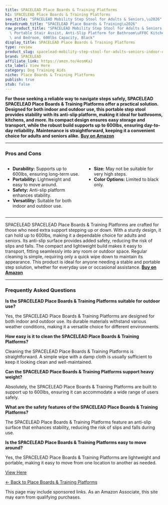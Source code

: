 ```yaml
---
title: SPACELEAD Place Boards & Training Platforms
h1: SPACELEAD Place Boards & Training Platforms
seo_title: "SPACELEAD Mobility Step Stool for Adults & Seniors,\u2026"
breadcrumb_title: "SPACELEAD Place Boards & Training\u2026"
raw_product_title: "SPACELEAD Mobility Step Stool for Adults & Seniors, Indoor/Outdoor\
  \ Portable Stair Assist, Anti-Slip Platform for Bathroom\uFF0C Kitchen, Office,\
  \ and Bedroom, 600lbs Capacity, Black"
display_title: SPACELEAD Place Boards & Training Platforms
type: review
product_slug: spacelead-mobility-step-stool-for-adults-seniors-indoor-outdoor-portabl-3ecf5f81
brand: SPACELEAD
affiliate_link: https://amzn.to/4osmKaJ
cta_label: View Here
category: Dog Training Aids
niche: Place Boards & Training Platforms
publish: true
stub: false
---
```


<div id="intro" class="full-width">
  <p><strong>For those seeking a reliable way to navigate steps safely, SPACELEAD SPACELEAD Place Boards & Training Platforms offer a practical solution. Designed for both indoor and outdoor use, this portable step stool provides stability with its anti-slip platform, making it ideal for bathrooms, kitchens, and more. Its compact design ensures easy storage and transport, while the robust build supports up to 600lbs, ensuring day-to-day reliability. Maintenance is straightforward, keeping it a convenient choice for adults and seniors alike.</strong> <a href="https://amzn.to/4osmKaJ" rel="nofollow sponsored noopener" target="_blank"><strong>Buy on Amazon</strong></a></p>
</div>

<hr />
<h3 id="pros-cons">Pros and Cons</h3>
<div class="pc-grid" style="display:grid;grid-template-columns:1fr 1fr;gap:16px;">
  <ul>
    <li><strong>Durability:</strong> Supports up to 600lbs, ensuring long-term use.</li>
    <li><strong>Portability:</strong> Lightweight and easy to move around.</li>
    <li><strong>Safety:</strong> Anti-slip platform enhances stability.</li>
    <li><strong>Versatility:</strong> Suitable for both indoor and outdoor use.</li>
  </ul>
  <ul>
    <li><strong>Size:</strong> May not be suitable for very high steps.</li>
    <li><strong>Color Options:</strong> Limited to black only.</li>
  </ul>
</div>
<hr />

<div class="full-width">
  <p>SPACELEAD SPACELEAD Place Boards & Training Platforms are crafted for those who need extra support stepping up or down. With a sturdy design, it can hold up to 600lbs, making it a dependable choice for adults and seniors. Its anti-slip surface provides added safety, reducing the risk of slips and falls. The compact and lightweight build makes it easy to transport, fitting seamlessly into any room or outdoor space. Regular cleaning is simple, requiring only a quick wipe down to maintain its appearance. This product is ideal for anyone needing a stable and portable step solution, whether for everyday use or occasional assistance. <a href="https://amzn.to/4osmKaJ" rel="nofollow sponsored noopener" target="_blank"><strong>Buy on Amazon</strong></a></p>
</div>

<hr />
<h3 id="faqs">Frequently Asked Questions</h3>

<p><strong>Is the SPACELEAD Place Boards & Training Platforms suitable for outdoor use?</strong></p>
<p>Yes, the SPACELEAD Place Boards & Training Platforms are designed for both indoor and outdoor use. Its durable materials withstand various weather conditions, making it a versatile choice for different environments.</p>

<p><strong>How easy is it to clean the SPACELEAD Place Boards & Training Platforms?</strong></p>
<p>Cleaning the SPACELEAD Place Boards & Training Platforms is straightforward. A simple wipe with a damp cloth is usually sufficient to keep it looking clean and well-maintained.</p>

<p><strong>Can the SPACELEAD Place Boards & Training Platforms support heavy weight?</strong></p>
<p>Absolutely, the SPACELEAD Place Boards & Training Platforms are built to support up to 600lbs, ensuring it can accommodate a wide range of users safely.</p>

<p><strong>What are the safety features of the SPACELEAD Place Boards & Training Platforms?</strong></p>
<p>The SPACELEAD Place Boards & Training Platforms feature an anti-slip surface that enhances stability, reducing the risk of slips and falls during use.</p>

<p><strong>Is the SPACELEAD Place Boards & Training Platforms easy to move around?</strong></p>
<p>Yes, the SPACELEAD Place Boards & Training Platforms are lightweight and portable, making it easy to move from one location to another as needed.</p>
<p><a class="btn" href="https://amzn.to/4osmKaJ" target="_blank" rel="nofollow sponsored noopener">View Here</a></p>
<p><a href="/roundups/dog-training-aids/place-boards-training-platforms/">← Back to Place Boards & Training Platforms</a></p>
<aside class="disclosure">This page may include sponsored links. As an Amazon Associate, this site may earn from qualifying purchases.</aside>
